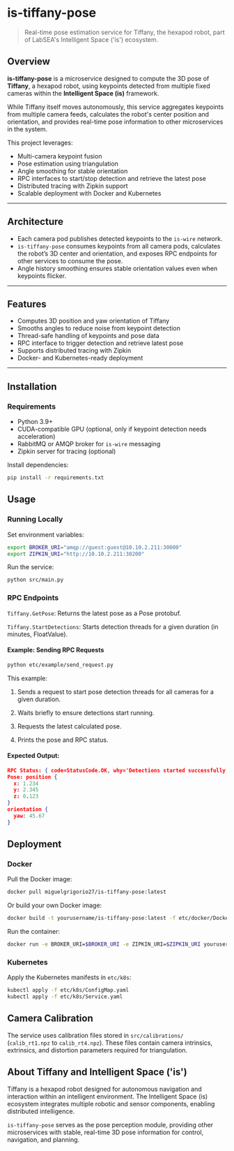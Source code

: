 # is-tiffany-pose

> Real-time pose estimation service for Tiffany, the hexapod robot, part of LabSEA's Intelligent Space ('is') ecosystem.

## Overview

**is-tiffany-pose** is a microservice designed to compute the 3D pose of **Tiffany**, a hexapod robot, using keypoints detected from multiple fixed cameras within the **Intelligent Space (is)** framework.

While Tiffany itself moves autonomously, this service aggregates keypoints from multiple camera feeds, calculates the robot's center position and orientation, and provides real-time pose information to other microservices in the system.

This project leverages:

- Multi-camera keypoint fusion
- Pose estimation using triangulation
- Angle smoothing for stable orientation
- RPC interfaces to start/stop detection and retrieve the latest pose
- Distributed tracing with Zipkin support
- Scalable deployment with Docker and Kubernetes

---

## Architecture

- Each camera pod publishes detected keypoints to the `is-wire` network.
- `is-tiffany-pose` consumes keypoints from all camera pods, calculates the robot’s 3D center and orientation, and exposes RPC endpoints for other services to consume the pose.
- Angle history smoothing ensures stable orientation values even when keypoints flicker.

---

## Features

- Computes 3D position and yaw orientation of Tiffany
- Smooths angles to reduce noise from keypoint detection
- Thread-safe handling of keypoints and pose data
- RPC interface to trigger detection and retrieve latest pose
- Supports distributed tracing with Zipkin
- Docker- and Kubernetes-ready deployment

---

## Installation

### Requirements

- Python 3.9+
- CUDA-compatible GPU (optional, only if keypoint detection needs acceleration)
- RabbitMQ or AMQP broker for `is-wire` messaging
- Zipkin server for tracing (optional)

Install dependencies:

```bash
pip install -r requirements.txt
```
## Usage
### Running Locally
Set environment variables:
```bash
export BROKER_URI="amqp://guest:guest@10.10.2.211:30000"
export ZIPKIN_URI="http://10.10.2.211:30200"
```

Run the service:
```bash
python src/main.py
```

### RPC Endpoints

`Tiffany.GetPose`: Returns the latest pose as a Pose protobuf.

`Tiffany.StartDetections`: Starts detection threads for a given duration (in minutes, FloatValue).

#### Example: Sending RPC Requests
```bash
python etc/example/send_request.py
```
This example:

1. Sends a request to start pose detection threads for all cameras for a given duration.

2. Waits briefly to ensure detections start running.

3. Requests the latest calculated pose.

4. Prints the pose and RPC status.

#### Expected Output:
```json
RPC Status: { code=StatusCode.OK, why='Detections started successfully' }
Pose: position {
  x: 1.234
  y: 2.345
  z: 0.123
}
orientation {
  yaw: 45.67
}

```

## Deployment
### Docker
Pull the Docker image:
```bash
docker pull miguelgrigorio27/is-tiffany-pose:latest
```
Or build your own Docker image:
```bash
docker build -t yourusername/is-tiffany-pose:latest -f etc/docker/Dockerfile .
```
Run the container:
```bash
docker run -e BROKER_URI=$BROKER_URI -e ZIPKIN_URI=$ZIPKIN_URI yourusername/is-tiffany-pose:latest
```

### Kubernetes
Apply the Kubernetes manifests in `etc/k8s`:
```bash
kubectl apply -f etc/k8s/ConfigMap.yaml
kubectl apply -f etc/k8s/Service.yaml
```

## Camera Calibration

The service uses calibration files stored in `src/calibrations/` (`calib_rt1.npz` to `calib_rt4.npz`).
These files contain camera intrinsics, extrinsics, and distortion parameters required for triangulation.

## About Tiffany and Intelligent Space ('is')

Tiffany is a hexapod robot designed for autonomous navigation and interaction within an intelligent environment.
The Intelligent Space (is) ecosystem integrates multiple robotic and sensor components, enabling distributed intelligence.

`is-tiffany-pose` serves as the pose perception module, providing other microservices with stable, real-time 3D pose information for control, navigation, and planning.
